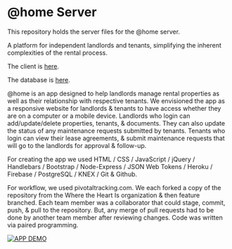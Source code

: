 # @home Server

This repository holds the server files for the @home server.

A platform for independent landlords and tenants, simplifying the inherent complexities of the rental process.

The client is [here](https://github.com/where-the-heart-is/_home-client).

The database is [here](https://github.com/where-the-heart-is/_home-database).

@home is an app designed to help landlords manage rental properties as well as their
relationship with respective tenants. We envisioned the app as a responsive website for landlords
& tenants to have access whether they are on a computer or a mobile device. Landlords
who login can add/update/delete properties, tenants, & documents. They can also update
the status of any maintenance requests submitted by tenants. Tenants who login can
view their lease agreements, & submit maintenance requests that will go to the landlords
for approval & follow-up.

For creating the app we used HTML / CSS / JavaScript / jQuery / Handlebars / Bootstrap / Node-Express /
JSON Web Tokens / Heroku / Firebase / PostgreSQL / KNEX / Git & Github.

For workflow, we used pivotaltracking.com. We each forked a copy of the repository from the
Where the Heart Is organization & then feature branched. Each team member was a collaborator
that could stage, commit, push, & pull to the repository. But, any merge of pull
requests had to be done by another team member after reviewing changes. Code was
written via paired programming.

[![APP DEMO](https://img.youtube.com/vi/J0lcyXubc4I/0.jpg)](https://www.youtube.com/watch?v=J0lcyXubc4I&feature=youtu.be)
